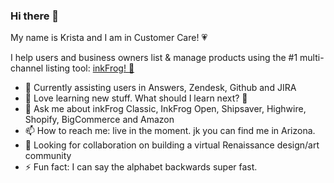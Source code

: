 ### Hi there 👋

My name is Krista and I am in Customer Care! &#128151;<br> 

I help users and business owners list & manage products using the #1 multi-channel listing tool: <a href="https://www.inkfrog.com">inkFrog! &#128056;</a>

- 🔭 Currently assisting users in Answers, Zendesk, Github and JIRA
- 🌱 Love learning new stuff. What should I learn next? 🤔
- 💬 Ask me about inkFrog Classic, InkFrog Open, Shipsaver, Highwire, Shopify, BigCommerce and Amazon
- 📫 How to reach me: live in the moment. jk you can find me in Arizona. 
- 🤔 Looking for collaboration on building a virtual Renaissance design/art community
- ⚡ Fun fact: I can say the alphabet backwards super fast.   

<!--
**Ksisung/ksisung** is a ✨ _special_ ✨ repository because its `README.md` (this file) appears on your GitHub profile.
 
-->
